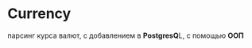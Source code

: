 # Currency
парсинг курса валют, с добавлением в <b>PostgresQ</b>L, с помощью <b>ООП</b><br>



<br>
<b></b>
